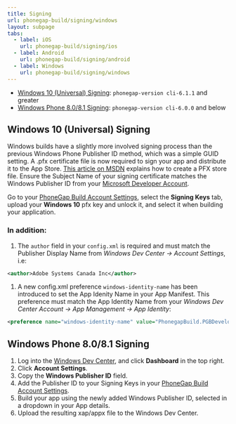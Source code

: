 ```yaml
---
title: Signing
url: phonegap-build/signing/windows
layout: subpage
tabs:
  - label: iOS
    url: phonegap-build/signing/ios
  - label: Android
    url: phonegap-build/signing/android
  - label: Windows
    url: phonegap-build/signing/windows  
---
```


- [Windows 10 (Universal) Signing](#windows): `phonegap-version cli-6.1.1` and greater
- [Windows Phone 8.0/8.1 Signing](#winphone8): `phonegap-version cli-6.0.0` and below

<a class="anchor" id="windows"></a>

## Windows 10 (Universal) Signing

Windows builds have a slightly more involved signing process than the previous Windows Phone Publisher ID method, which was a simple GUID setting. A .pfx certificate file is now required to sign your app and distribute it to the App Store. [This article on MSDN](https://msdn.microsoft.com/en-us/library/windows/desktop/jj835832%28v=vs.85%29.aspx) explains how to create a PFX store file. Ensure the Subject Name of your signing certificate matches the Windows Publisher ID from your [Microsoft Developer Account](https://developer.microsoft.com/en-us/dashboard/account/management).

Go to your [PhoneGap Build Account Settings](https://build.phonegap.com/people/edit), select the **Signing Keys** tab, upload your **Windows 10** pfx key and unlock it, and select it when building your application.

### In addition:

1. The `author` field in your `config.xml` is required and must match the Publisher Display Name from *Windows Dev Center -> Account Settings*, i.e:

  ```xml
  <author>Adobe Systems Canada Inc</author>
  ```

1. A new config.xml preference `windows-identity-name` has been introduced to set the App Idenity Name in your App Manifest. This preference must match the App Identity Name from your *Windows Dev Center Account -> App Management -> App Identity*:

  ```xml
  <preference name="windows-identity-name" value="PhonegapBuild.PGBDeveloper" />
  ```

<a class="anchor" id="winphone8"></a>

## Windows Phone 8.0/8.1 Signing

1. Log into the [Windows Dev Center](http://dev.windows.com), and click **Dashboard** in the top right.
1. Click **Account Settings**.
1. Copy the **Windows Publisher ID** field.
1. Add the Publisher ID to your Signing Keys in your [PhoneGap Build Account Settings](https://build.phonegap.com/people/edit).
1. Build your app using the newly added Windows Publisher ID, selected in a dropdown in your App details.
1. Upload the resulting xap/appx file to the Windows Dev Center.
